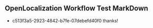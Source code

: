 ## OpenLocalization Workflow Test MarkDown

* c513f3a5-2923-4842-b7fe-07debefd40f0 
thanks!



<!--HONumber=Jan16_HO2-->
